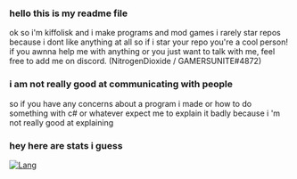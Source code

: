 ### hello this is my readme file
ok so i'm kiffolisk and i make programs and mod games
i rarely star repos because i dont like anything at all so if i star your repo you're a cool person!
if you awnna help me with anything or you just want to talk with me, feel free to add me on discord. (NitrogenDioxide / GAMERSUNITE#4872)

### i am not really good at communicating with people
so if you have any concerns about a program i made or how to do something with c# or whatever
expect me to explain it badly because i 'm not really good at explaining

### hey here are stats i guess
[![Lang](https://github-readme-stats.vercel.app/api/top-langs/?username=Kiffolisk&theme=radical)](#)
